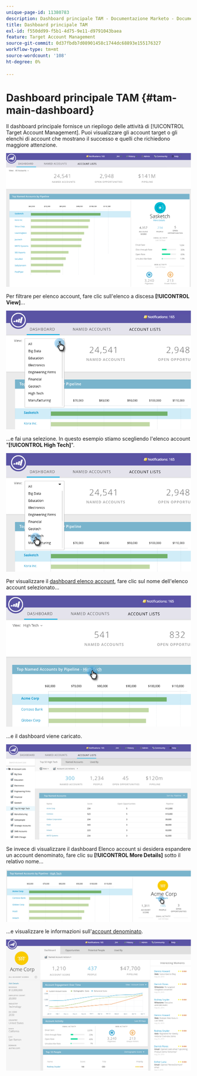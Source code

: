 ```yaml
---
unique-page-id: 11380783
description: Dashboard principale TAM - Documentazione Marketo - Documentazione del prodotto
title: Dashboard principale TAM
exl-id: f550dd99-f5b1-4d75-9e11-d9791043baea
feature: Target Account Management
source-git-commit: 0d37fbdb7d08901458c1744dc68893e155176327
workflow-type: tm+mt
source-wordcount: '108'
ht-degree: 0%

---
```


# Dashboard principale TAM {#tam-main-dashboard}

Il dashboard principale fornisce un riepilogo delle attività di [!UICONTROL Target Account Management]. Puoi visualizzare gli account target o gli elenchi di account che mostrano il successo e quelli che richiedono maggiore attenzione.

![](assets/one.png)

Per filtrare per elenco account, fare clic sull&#39;elenco a discesa **[!UICONTROL View]**...

![](assets/two.png)

...e fai una selezione. In questo esempio stiamo scegliendo l&#39;elenco account &quot;**[!UICONTROL High Tech]**&quot;.

![](assets/three.png)

Per visualizzare il [dashboard elenco account](/help/marketo/product-docs/target-account-management/measure/account-list-insights.md#account-list-dashboard), fare clic sul nome dell&#39;elenco account selezionato...

![](assets/four.png)

...e il dashboard viene caricato.

![](assets/five.png)

Se invece di visualizzare il dashboard Elenco account si desidera espandere un account denominato, fare clic su **[!UICONTROL More Details]** sotto il relativo nome...

![](assets/six.png)

...e visualizzare le informazioni sull&#39;[account denominato](/help/marketo/product-docs/target-account-management/measure/named-account-insights.md).

![](assets/seven.png)
